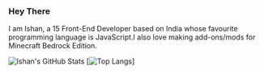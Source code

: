 ### Hey There
I am Ishan, a  15 Front-End Developer based on India whose favourite programming language is JavaScript.I also love making add-ons/mods for Minecraft Bedrock Edition.



![Ishan's GitHub Stats](https://github-readme-stats.vercel.app/api?username=ishankbg&hide=contribs,prs)
[![Top Langs](https://github-readme-stats.vercel.app/api/top-langs/?username=ishankbg)]


